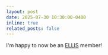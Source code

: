 ```yaml
---
layout: post
date: 2025-07-30 10:30:00-0400
inline: true
related_posts: false
---
```


I'm happy to now be an [ELLIS](https://ellis.eu/) member!
